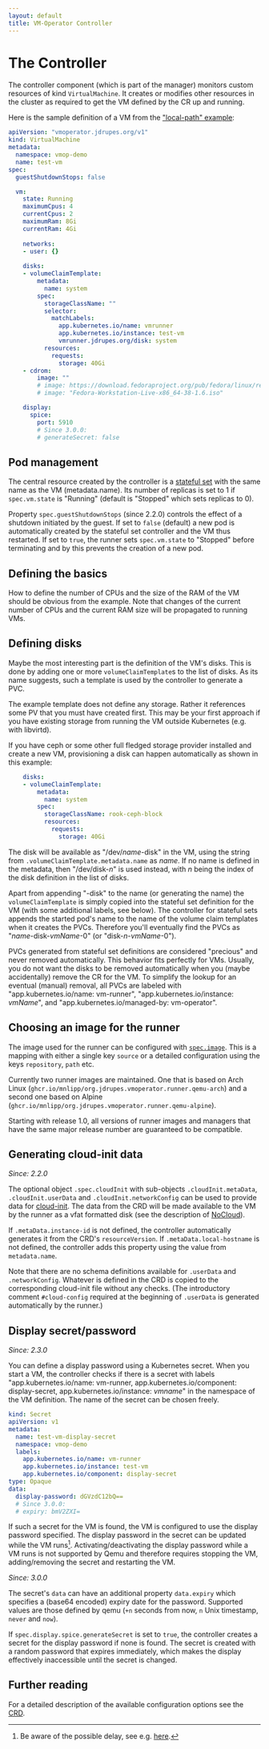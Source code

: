 ```yaml
---
layout: default
title: VM-Operator Controller
---
```


# The Controller

The controller component (which is part of the manager) monitors 
custom resources of kind `VirtualMachine`. It creates or modifies 
other resources in the cluster as required to get the VM defined
by the CR up and running. 

Here is the sample definition of a VM from the 
["local-path" example](https://github.com/mnlipp/VM-Operator/tree/main/example/local-path):

```yaml
apiVersion: "vmoperator.jdrupes.org/v1"
kind: VirtualMachine
metadata:
  namespace: vmop-demo
  name: test-vm
spec:
  guestShutdownStops: false

  vm:
    state: Running
    maximumCpus: 4
    currentCpus: 2
    maximumRam: 8Gi
    currentRam: 4Gi
  
    networks:
    - user: {}
    
    disks:
    - volumeClaimTemplate:
        metadata:
          name: system
        spec:
          storageClassName: ""
          selector:
            matchLabels:
              app.kubernetes.io/name: vmrunner
              app.kubernetes.io/instance: test-vm
              vmrunner.jdrupes.org/disk: system
          resources:
            requests:
              storage: 40Gi
    - cdrom:
        image: ""
        # image: https://download.fedoraproject.org/pub/fedora/linux/releases/38/Workstation/x86_64/iso/Fedora-Workstation-Live-x86_64-38-1.6.iso
        # image: "Fedora-Workstation-Live-x86_64-38-1.6.iso"

    display:
      spice:
        port: 5910
        # Since 3.0.0:
        # generateSecret: false
```

## Pod management 

The central resource created by the controller is a 
[stateful set](https://kubernetes.io/docs/concepts/workloads/controllers/statefulset/)
with the same name as the VM (metadata.name). Its number of replicas is
set to 1 if `spec.vm.state` is "Running" (default is "Stopped" which sets 
replicas to 0).

Property `spec.guestShutdownStops` (since 2.2.0) controls the effect of a
shutdown initiated by the guest. If set to `false` (default) a new pod
is automatically created by the stateful set controller and the VM thus
restarted. If set to `true`, the runner sets `spec.vm.state` to "Stopped"
before terminating and by this prevents the creation of a new pod.

## Defining the basics

How to define the number of CPUs and the size of the RAM of the VM
should be obvious from the example. Note that changes of the current
number of CPUs and the current RAM size will be propagated to
running VMs.

## Defining disks

Maybe the most interesting part is the definition of the VM's disks.
This is done by adding one or more `volumeClaimTemplate`s to the
list of disks. As its name suggests, such a template is used by the
controller to generate a PVC.

The example template does not define any storage. Rather it references
some PV that you must have created first. This may be your first approach
if you have existing storage from running the VM outside Kubernetes
(e.g. with libvirtd).

If you have ceph or some other full fledged storage provider installed
and create a new VM, provisioning a disk can happen automatically
as shown in this example:

```yaml
    disks:
    - volumeClaimTemplate:
        metadata:
          name: system
        spec:
          storageClassName: rook-ceph-block
          resources:
            requests:
              storage: 40Gi
```

The disk will be available as "/dev/*name*-disk" in the VM,
using the string from `.volumeClaimTemplate.metadata.name` as *name*. 
If no name is defined in the metadata, then "/dev/disk-*n*"
is used instead, with *n* being the index of the disk 
definition in the list of disks. 

Apart from appending "-disk" to the name (or generating the name) the
`volumeClaimTemplate` is simply copied into the stateful set definition 
for the VM (with some additional labels, see below). The controller 
for stateful sets appends the started pod's name to the name of the 
volume claim templates when it creates the PVCs. Therefore you'll 
eventually find the PVCs as "*name*-disk-*vmName*-0"
(or "disk-*n*-*vmName*-0"). 

PVCs generated from stateful set definitions are considered "precious"
and never removed automatically. This behavior fits perfectly for VMs.
Usually, you do not want the disks to be removed automatically when
you (maybe accidentally) remove the CR for the VM. To simplify the lookup
for an eventual (manual) removal, all PVCs are labeled with 
"app.kubernetes.io/name: vm-runner", "app.kubernetes.io/instance: *vmName*",
and "app.kubernetes.io/managed-by: vm-operator".

## Choosing an image for the runner

The image used for the runner can be configured with 
[`spec.image`](https://github.com/mnlipp/VM-Operator/blob/7e094e720b7b59a5e50f4a9a4ad29a6000ec76e6/deploy/crds/vms-crd.yaml#L19).
This is a mapping with either a single key `source` or a detailed
configuration using the keys `repository`, `path` etc.

Currently two runner images are maintained. One that is based on 
Arch Linux (`ghcr.io/mnlipp/org.jdrupes.vmoperator.runner.qemu-arch`) and a 
second one based on Alpine (`ghcr.io/mnlipp/org.jdrupes.vmoperator.runner.qemu-alpine`).

Starting with release 1.0, all versions of runner images and managers 
that have the same major release number are guaranteed to be compatible.

## Generating cloud-init data

*Since: 2.2.0* 

The optional object `.spec.cloudInit` with sub-objects `.cloudInit.metaData`,
`.cloudInit.userData` and `.cloudInit.networkConfig` can be used to provide 
data for
[cloud-init](https://cloudinit.readthedocs.io/en/latest/index.html).
The data from the CRD will be made available to the VM by the runner
as a vfat formatted disk (see the description of 
[NoCloud](https://cloudinit.readthedocs.io/en/latest/reference/datasources/nocloud.html)).

If `.metaData.instance-id` is not defined, the controller automatically
generates it from the CRD's `resourceVersion`. If `.metaData.local-hostname`
is not defined, the controller adds this property using the value from
`metadata.name`.

Note that there are no schema definitions available for `.userData`
and `.networkConfig`. Whatever is defined in the CRD is copied to
the corresponding cloud-init file without any checks. (The introductory
comment `#cloud-config` required at the beginning of `.userData` is
generated automatically by the runner.)

## Display secret/password

*Since: 2.3.0*

You can define a display password using a Kubernetes secret.
When you start a VM, the controller checks if there is a secret 
with labels "app.kubernetes.io/name: vm-runner, 
app.kubernetes.io/component: display-secret, 
app.kubernetes.io/instance: *vmname*" in the namespace of the
VM definition. The name of the secret can be chosen freely.

```yaml
kind: Secret
apiVersion: v1
metadata:
  name: test-vm-display-secret
  namespace: vmop-demo
  labels:
    app.kubernetes.io/name: vm-runner
    app.kubernetes.io/instance: test-vm
    app.kubernetes.io/component: display-secret
type: Opaque
data:
  display-password: dGVzdC12bQ==
  # Since 3.0.0:
  # expiry: bmV2ZXI=
```

If such a secret for the VM is found, the VM is configured to use
the display password specified. The display password in the secret 
can be updated while the VM runs[^delay]. Activating/deactivating
the display password while a VM runs is not supported by Qemu and
therefore requires stopping the VM, adding/removing the secret and
restarting the VM.

[^delay]: Be aware of the possible delay, see e.g. 
    [here](https://web.archive.org/web/20240223073838/https://ahmet.im/blog/kubernetes-secret-volumes-delay/).

*Since: 3.0.0*

The secret's `data` can have an additional property `data.expiry` which
specifies a (base64 encoded) expiry date for the password. Supported
values are those defined by qemu (`+n` seconds from now, `n` Unix
timestamp, `never` and `now`).

If `spec.display.spice.generateSecret` is set to `true`, the controller creates
a secret for the display password if none is found. The secret is created
with a random password that expires immediately, which makes the display 
effectively inaccessible until the secret is changed.

## Further reading

For a detailed description of the available configuration options see the
[CRD](https://github.com/mnlipp/VM-Operator/blob/main/deploy/crds/vms-crd.yaml).
